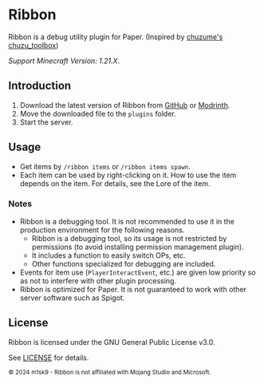 # Ribbon

Ribbon is a debug utility plugin for Paper. (Inspired by [chuzume's chuzu_toolbox](https://chuzume.hatenablog.jp/entry/chuzu_toolbox))

*Support Minecraft Version: 1.21.X*.

## Introduction

1. Download the latest version of Ribbon from [GitHub]() or [Modrinth]().
2. Move the downloaded file to the `plugins` folder.
3. Start the server.

## Usage

- Get items by `/ribbon items` or `/ribbon items spawn`.
- Each item can be used by right-clicking on it. How to use the item depends on the item. For details, see the Lore of the item.

### Notes

- Ribbon is a debugging tool. It is not recommended to use it in the production environment for the following reasons.
    - Ribbon is a debugging tool, so its usage is not restricted by permissions (to avoid installing permission management plugin).
    - It includes a function to easily switch OPs, etc.
    - Other functions specialized for debugging are included.
- Events for item use (`PlayerInteractEvent`, etc.) are given low priority so as not to interfere with other plugin processing.
- Ribbon is optimized for Paper. It is not guaranteed to work with other server software such as Spigot.

## License

Ribbon is licensed under the GNU General Public License v3.0.

See [LICENSE](LICENSE) for details.

<sub>
  © 2024 m1sk9 - Ribbon is not affiliated with Mojang Studio and Microsoft.
</sub>
